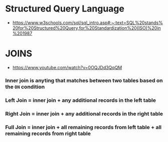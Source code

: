 #  Structured Query Language
  - https://www.w3schools.com/sql/sql_intro.asp#:~:text=SQL%20stands%20for%20Structured%20Query,for%20Standardization%20(ISO)%20in%201987

# JOINS
  - https://www.youtube.com/watch?v=0OQJDd3QqQM

 ### Inner join is anyting that matches between two tables based on the `ON` condition

 ### Left Join = inner join + any additional records in the left table
 ### Right Join = inner join + any additional records in the right table
 ### Full Join = inner join + all remaining records from left table + all remaining records from right table
  
